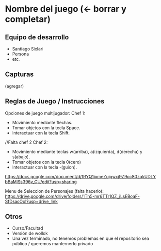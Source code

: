 # Nombre del juego (<- borrar y completar)

## Equipo de desarrollo

- Santiago Siclari
- Persona
- etc.

## Capturas

(agregar)

## Reglas de Juego / Instrucciones

Opciones de juego multijugador:
Chef 1:
  - Movimiento mediante flechas.
  - Tomar objetos con la tecla Space. 
  - Interactuar con la tecla Shift.


//Falta chef 2
Chef 2:
  - Movimiento mediante teclas w(arriba), a(izquierda), d(derecha) y s(abajo).
  - Tomar objetos con la tecla 0(cero)
  - Interactuar con la tecla -(guion).

https://docs.google.com/document/d/1RYQ1iomeZujgwxj9Z9oc80zqkUDLYbBaMlSs396v_CU/edit?usp=sharing

Menu de Seleccion de Personajes (falta hacerlo):
https://drive.google.com/drive/folders/1Th5-mr6TTr1QZ_jLsEBoaF-SfDsacOol?usp=drive_link

## Otros

- Curso/Facultad
- Versión de wollok
- Una vez terminado, no tenemos problemas en que el repositorio sea público / queremos manternerlo privado
